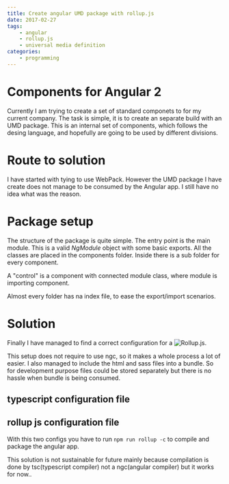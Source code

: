 ```yaml
---
title: Create angular UMD package with rollup.js
date: 2017-02-27
tags: 
    - angular
    - rollup.js
    - universal media definition
categories: 
    - programming
---
```


# Components for Angular 2 
Currently I am trying to create a set of standard componets to for my current company. The task is simple, it is to create an separate build with an UMD package. 
This is an internal set of components, which follows the desing language, and hopefully are going to be used by different divisions.

# Route to solution
I have started with tying to use WebPack. However the UMD package I have create does not manage to be consumed by the Angular app. I still have no idea what was the reason. 

# Package setup
The structure of the package is quite simple. The entry point is the main module. This is a valid *NgModule* object with some basic exports. All the classes are placed in the components folder. Inside there is a sub folder for every component. 

A "control" is a component with connected module class, where module is importing component. 

Almost every folder has na index file, to ease the export/import scenarios. 

# Solution 
Finally I have managed to find a correct configuration for a ![Rollup.js](http://rollupjs.org).

This setup does not require to use ngc, so it makes a whole process a lot of easier.
I also managed to include the html and sass files into a bundle. So for development purpose files could be stored separately but there is no hassle when bundle is being consumed.

## typescript configuration file
<script src="https://gist.github.com/SzymonSasin/c812cae6563c7e93fbd2e0887b5c7a94.js"></script>

## rollup js configuration file
<script src="https://gist.github.com/SzymonSasin/38b7c2740c2b2103b15243a22eb37bfc.js"></script>

With this two configs you have to run ` npm run rollup -c ` to compile and package the angular app.

This solution is not sustainable for future mainly because compilation is done by tsc(typescript compiler) not a ngc(angular compiler) but it works for now..  

